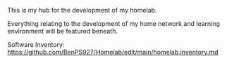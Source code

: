 This is my hub for the development of my homelab. 

Everything relating to the development of my home network and learning environment will be featured beneath. 

Software Inventory: https://github.com/BenPS927/Homelab/edit/main/homelab.inventory.md

